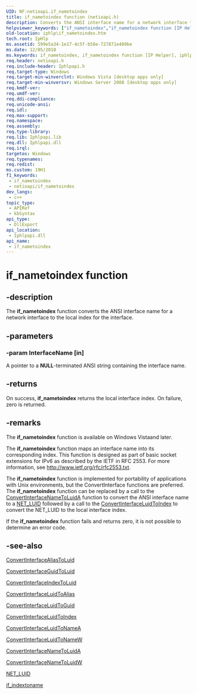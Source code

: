 ```yaml
---
UID: NF:netioapi.if_nametoindex
title: if_nametoindex function (netioapi.h)
description: Converts the ANSI interface name for a network interface to the local index for the interface.
helpviewer_keywords: ["if_nametoindex","if_nametoindex function [IP Helper]","iphlp.if_nametoindex","netioapi/if_nametoindex"]
old-location: iphlp\if_nametoindex.htm
tech.root: IpHlp
ms.assetid: 599e5a34-1e17-4c5f-b58e-727871e409be
ms.date: 12/05/2018
ms.keywords: if_nametoindex, if_nametoindex function [IP Helper], iphlp.if_nametoindex, netioapi/if_nametoindex
req.header: netioapi.h
req.include-header: Iphlpapi.h
req.target-type: Windows
req.target-min-winverclnt: Windows Vista [desktop apps only]
req.target-min-winversvr: Windows Server 2008 [desktop apps only]
req.kmdf-ver: 
req.umdf-ver: 
req.ddi-compliance: 
req.unicode-ansi: 
req.idl: 
req.max-support: 
req.namespace: 
req.assembly: 
req.type-library: 
req.lib: Iphlpapi.lib
req.dll: Iphlpapi.dll
req.irql: 
targetos: Windows
req.typenames: 
req.redist: 
ms.custom: 19H1
f1_keywords:
 - if_nametoindex
 - netioapi/if_nametoindex
dev_langs:
 - c++
topic_type:
 - APIRef
 - kbSyntax
api_type:
 - DllExport
api_location:
 - Iphlpapi.dll
api_name:
 - if_nametoindex
---
```


# if_nametoindex function


## -description

The 
<b>if_nametoindex</b> function converts the ANSI interface name for a network interface to the local index for the interface.

## -parameters

### -param InterfaceName [in]

A pointer to a <b>NULL</b>-terminated ANSI string containing the interface name.

## -returns

On success, 
<b>if_nametoindex</b> returns the local interface index. On failure, zero is returned.

## -remarks

The <b>if_nametoindex</b> function is available on Windows Vistaand later.

The <b>if_nametoindex</b> function maps an interface name into its corresponding
   index. This function is designed as part of basic socket extensions for IPv6 as described by the IETF in RFC 2553. For more information, see <a href="http://tools.ietf.org/html/rfc2553">http://www.ietf.org/rfc/rfc2553.txt</a>. 

The <b>if_nametoindex</b> function is implemented for portability of applications with Unix environments, but the ConvertInterface functions are preferred. The <b>if_nametoindex</b> function can be replaced by a call to the <a href="https://docs.microsoft.com/windows/desktop/api/netioapi/nf-netioapi-convertinterfacenametoluida">ConvertInterfaceNameToLuidA</a> function to convert the ANSI interface name to a  <a href="https://docs.microsoft.com/windows/desktop/api/ifdef/ns-ifdef-net_luid_lh">NET_LUID</a> followed by a call to the <a href="https://docs.microsoft.com/windows/desktop/api/netioapi/nf-netioapi-convertinterfaceluidtoindex">ConvertInterfaceLuidToIndex</a> to convert the NET_LUID to the local interface index.

If the <b>if_nametoindex</b> function fails and returns zero, it is not possible to determine an error code.

## -see-also

<a href="https://docs.microsoft.com/windows/desktop/api/netioapi/nf-netioapi-convertinterfacealiastoluid">ConvertInterfaceAliasToLuid</a>



<a href="https://docs.microsoft.com/windows/desktop/api/netioapi/nf-netioapi-convertinterfaceguidtoluid">ConvertInterfaceGuidToLuid</a>



<a href="https://docs.microsoft.com/windows/desktop/api/netioapi/nf-netioapi-convertinterfaceindextoluid">ConvertInterfaceIndexToLuid</a>



<a href="https://docs.microsoft.com/windows/desktop/api/netioapi/nf-netioapi-convertinterfaceluidtoalias">ConvertInterfaceLuidToAlias</a>



<a href="https://docs.microsoft.com/windows/desktop/api/netioapi/nf-netioapi-convertinterfaceluidtoguid">ConvertInterfaceLuidToGuid</a>



<a href="https://docs.microsoft.com/windows/desktop/api/netioapi/nf-netioapi-convertinterfaceluidtoindex">ConvertInterfaceLuidToIndex</a>



<a href="https://docs.microsoft.com/windows/desktop/api/netioapi/nf-netioapi-convertinterfaceluidtonamea">ConvertInterfaceLuidToNameA</a>



<a href="https://docs.microsoft.com/windows/desktop/api/netioapi/nf-netioapi-convertinterfaceluidtonamew">ConvertInterfaceLuidToNameW</a>



<a href="https://docs.microsoft.com/windows/desktop/api/netioapi/nf-netioapi-convertinterfacenametoluida">ConvertInterfaceNameToLuidA</a>



<a href="https://docs.microsoft.com/windows/desktop/api/netioapi/nf-netioapi-convertinterfacenametoluidw">ConvertInterfaceNameToLuidW</a>



<a href="https://docs.microsoft.com/windows/desktop/api/ifdef/ns-ifdef-net_luid_lh">NET_LUID</a>



<a href="https://docs.microsoft.com/windows/desktop/api/netioapi/nf-netioapi-if_indextoname">if_indextoname</a>

